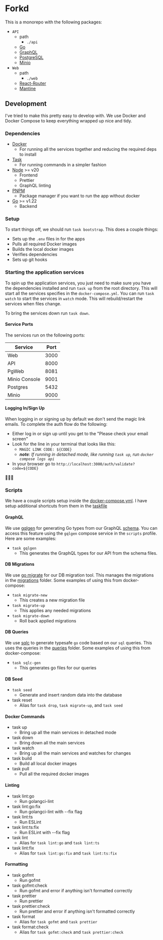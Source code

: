 # Forkd

This is a monorepo with the following packages:

- `API`
  - path
    - `./api`
  - [Go](https://go.dev/)
  - [GraphQL](https://graphql.org/)
  - [PostgreSQL](https://www.postgresql.org/)
  - [Minio](https://min.io/)
- `Web`
  - path
    - `./web`
  - [React-Router](https://reactrouter.com/)
  - [Mantine](https://mantine.dev/)

## Development

I've tried to make this pretty easy to develop with. We use Docker and Docker Compose to keep everything wrapped up nice and tidy.

### Dependencies

- [Docker](https://docs.docker.com/engine/install/)
  - For running all the services together and reducing the required deps to install
- [Task](https://taskfile.dev/installation/)
  - For running commands in a simpler fashion
- [Node](https://nodejs.org/en/download/package-manager/current) >= v20
  - Frontend
  - Prettier
  - GraphQL linting
- [PNPM](https://pnpm.io/installation)
  - Package manager if you want to run the app without docker
- [Go](https://go.dev/doc/install) >= v1.22
  - Backend

### Setup

To start things off, we should run `task bootstrap`. This does a couple things:

- Sets up the `.env` files in for the apps
- Pulls all required Docker images
- Builds the local docker images
- Verifies dependencies
- Sets up git hooks

### Starting the application services

To spin up the application services, you just need to make sure you have the dependencies installed and run `task up` from the root directory. This will start all the services specifies in the `docker-compose.yml`. You can run `task watch` to start the services in `watch` mode. This will rebuild/restart the services when files change.

To bring the services down run `task down`.

#### Service Ports

The services run on the following ports:

| Service       | Port |
| ------------- | ---- |
| Web           | 3000 |
| API           | 8000 |
| PgWeb         | 8081 |
| Minio Console | 9001 |
| Postgres      | 5432 |
| Minio         | 9000 |

#### Logging In/Sign Up

When logging in or signing up by default we don't send the magic link emails. To complete the auth flow do the following:

- Either log in or sign up until you get to the "Please check your email screen"
- Look for the line in your terminal that looks like this:
  - `MAGIC LINK CODE: ${CODE}`
  - _**note**: If running in detached mode, like running `task up`, run `docker compose logs api`_
- In your browser go to `http://localhost:3000/auth/validate?code=${CODE}`

🎉🎉🎉

### Scripts

We have a couple scripts setup inside the [docker-compose.yml](./docker-compose.yml). I have setup additional shortcuts from them in the [taskfile](./Taskfile.yml)

#### GraphQL

We use [gqlgen](https://gqlgen.com/) for generating Go types from our GraphQL [schema](api/graph/schema). You can access this feature using the `gqlgen` compose service in the `scripts` profile. Here are some examples:

- `task gqlgen`
  - This generates the GraphQL types for our API from the schema files.

#### DB Migrations

We use [go migrate](https://github.com/golang-migrate/migrate) for our DB migration tool. This manages the migrations in the [migrations](db/migrations) folder. Some examples of using this from docker-compose:

- `task migrate-new`
  - This creates a new migration file
- `task migrate-up`
  - This applies any needed migrations
- `task migrate-down`
  - Roll back applied migrations

#### DB Queries

We use [sqlc](https://github.com/sqlc-dev/sqlc) to generate typesafe `go` code based on our `sql` queries. This uses the queries in the [queries](db/queries/) folder. Some examples of using this from docker-compose:

- `task sqlc-gen`
  - This generates go files for our queries

#### DB Seed

- `task seed`
  - Generate and insert random data into the database
- task reset
  - Alias for `task drop`, `task migrate-up`, and `task seed`

#### Docker Commands

- task up
  - Bring up all the main services in detached mode
- task down
  - Bring down all the main services
- task watch
  - Bring up all the main services and watches for changes
- task build
  - Build all local docker images
- task pull
  - Pull all the required docker images

#### Linting

- task lint:go
  - Run golangci-lint
- task lint:go:fix
  - Run golangci-lint with --fix flag
- task lint:ts
  - Run ESLint
- task lint:ts:fix
  - Run ESLint with --fix flag
- task lint
  - Alias for `task lint:go` and `task lint:ts`
- task lint:fix
  - Alias for `task lint:go:fix` and `task lint:ts:fix`

#### Formatting

- task gofmt
  - Run gofmt
- task gofmt:check
  - Run gofmt and error if anything isn't formatted correctly
- task prettier
  - Run prettier
- task prettier:check
  - Run prettier and error if anything isn't formatted correctly
- task format
  - Alias for `task gofmt` and `task prettier`
- task format:check
  - Alias for `task gofmt:check` and `task prettier:check`
